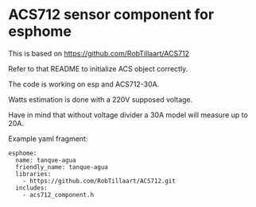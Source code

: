 # ACS712 sensor component for esphome

This is based on https://github.com/RobTillaart/ACS712

Refer to that README to initialize ACS object correctly.

The code is working on esp and ACS712-30A.

Watts estimation is done with a 220V supposed voltage.

Have in mind that without voltage divider a 30A model will measure up to 20A.

Example yaml fragment:

```
esphome:
  name: tanque-agua
  friendly_name: tanque-agua
  libraries:
    - https://github.com/RobTillaart/ACS712.git
  includes:
    - acs712_component.h
  
```


